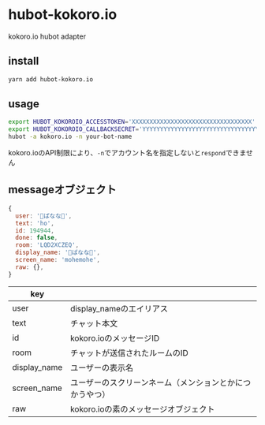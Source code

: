 # hubot-kokoro.io
kokoro.io hubot adapter

## install

```bash
yarn add hubot-kokoro.io
```

## usage

```bash
export HUBOT_KOKOROIO_ACCESSTOKEN='XXXXXXXXXXXXXXXXXXXXXXXXXXXXXXXXXX'
export HUBOT_KOKOROIO_CALLBACKSECRET='YYYYYYYYYYYYYYYYYYYYYYYYYYYYYYYYYY'
hubot -a kokoro.io -n your-bot-name
```

kokoro.ioのAPI制限により、`-n`でアカウント名を指定しないと`respond`できません

## messageオブジェクト

```js
{
  user: '🍌ばなな🍌',
  text: 'ho',
  id: 194944,
  done: false,
  room: 'LQD2XCZEQ',
  display_name: '🍌ばなな🍌',
  screen_name: 'mohemohe',
  raw: {},
}
```

| key |   |
| --- | - |
| user | display_nameのエイリアス |
| text | チャット本文 |
| id   | kokoro.ioのメッセージID |
| room | チャットが送信されたルームのID |
| display_name | ユーザーの表示名 |
| screen_name | ユーザーのスクリーンネーム（メンションとかにつかうやつ） |
| raw | kokoro.ioの素のメッセージオブジェクト |